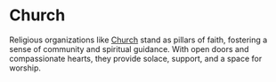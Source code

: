 # Church
Religious organizations like [Church](https://www.churchappnow.com/) stand as pillars of faith, fostering a sense of community and spiritual guidance. With open doors and compassionate hearts, they provide solace, support, and a space for worship. 
